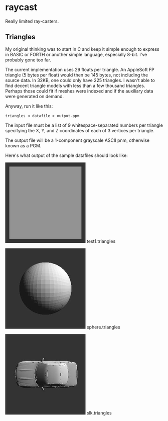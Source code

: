 # raycast

Really limited ray-casters.

## Triangles

My original thinking was to start in C and keep it simple enough to express in BASIC or FORTH or another simple language, especially 8-bit.  I've probably gone too far.

The current implementation uses 29 floats per triangle.  An AppleSoft FP triangle (5 bytes per float) would then be 145 bytes, not including the source data.  In 32KB, one could only have 225 triangles.  I wasn't able to find decent triangle models with less than a few thousand triangles.  Perhaps those could fit if meshes were indexed and if the auxiliary data were generated on demand.

Anyway, run it like this:

    triangles < datafile > output.ppm
    
The input file must be a list of 9 whitespace-separated numbers per triangle specifying the X, Y, and Z coordinates of each of 3 vertices per triangle.

The output file will be a 1-component grayscale ASCII pnm, otherwise known as a PGM.

Here's what output of the sample datafiles should look like:

![test1.triangles](test1.jpg)
test1.triangles

![sphere.triangles](sphere.jpg)
sphere.triangles

![slk.triangles](slk.jpg)
slk.triangles
